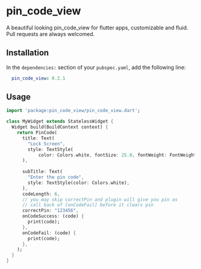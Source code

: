 # pin_code_view

A beautiful looking pin_code_view for flutter apps, customizable and fluid.
Pull requests are always welcomed.

## Installation

In the `dependencies:` section of your `pubspec.yaml`, add the following line:

```yaml
  pin_code_view: 0.2.1
```

## Usage

```dart
import 'package:pin_code_view/pin_code_view.dart';

class MyWidget extends StatelessWidget {
  Widget build(BuildContext context) {
    return PinCode(
      title: Text(
        "Lock Screen",
        style: TextStyle(
            color: Colors.white, fontSize: 25.0, fontWeight: FontWeight.bold),
      ),
      
      subTitle: Text(
        "Enter the pin code",
        style: TextStyle(color: Colors.white),
      ),
      codeLength: 6,
      // you may skip correctPin and plugin will give you pin as
      // call back of [onCodeFail] before it clears pin
      correctPin: "123456",
      onCodeSuccess: (code) {
        print(code); 
      },
      onCodeFail: (code) {
        print(code); 
      }, 
    );
  }
}
```
